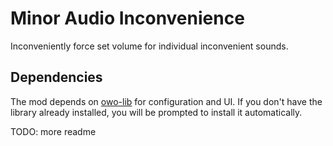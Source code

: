 # Minor Audio Inconvenience

Inconveniently force set volume for individual inconvenient sounds.

## Dependencies
The mod depends on [owo-lib](https://github.com/wisp-forest/owo-lib) for configuration and UI. If you don't have the library already installed, you will be prompted to install it automatically.

TODO: more readme